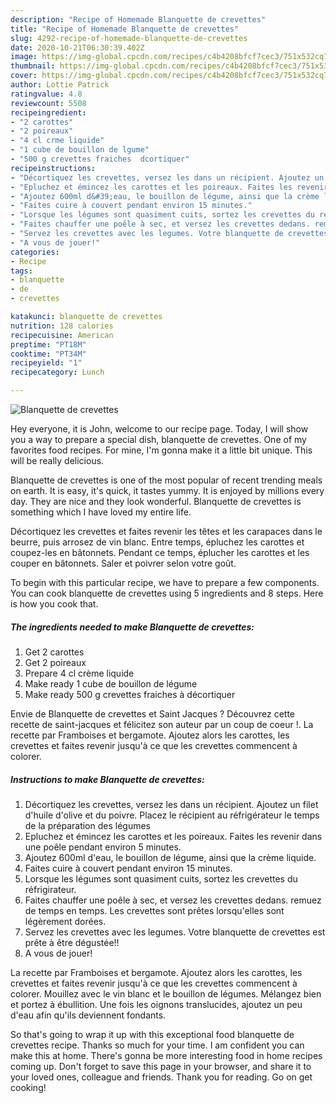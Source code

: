 ```yaml
---
description: "Recipe of Homemade Blanquette de crevettes"
title: "Recipe of Homemade Blanquette de crevettes"
slug: 4292-recipe-of-homemade-blanquette-de-crevettes
date: 2020-10-21T06:30:39.402Z
image: https://img-global.cpcdn.com/recipes/c4b4208bfcf7cec3/751x532cq70/blanquette-de-crevettes-photo-principale-de-la-recette.jpg
thumbnail: https://img-global.cpcdn.com/recipes/c4b4208bfcf7cec3/751x532cq70/blanquette-de-crevettes-photo-principale-de-la-recette.jpg
cover: https://img-global.cpcdn.com/recipes/c4b4208bfcf7cec3/751x532cq70/blanquette-de-crevettes-photo-principale-de-la-recette.jpg
author: Lottie Patrick
ratingvalue: 4.8
reviewcount: 5508
recipeingredient:
- "2 carottes"
- "2 poireaux"
- "4 cl crme liquide"
- "1 cube de bouillon de lgume"
- "500 g crevettes fraiches  dcortiquer"
recipeinstructions:
- "Décortiquez les crevettes, versez les dans un récipient. Ajoutez un filet d&#39;huile d&#39;olive et du poivre. Placez le récipient au réfrigérateur le temps de la préparation des légumes"
- "Epluchez et émincez les carottes et les poireaux. Faites les revenir dans une poêle pendant environ 5 minutes."
- "Ajoutez 600ml d&#39;eau, le bouillon de légume, ainsi que la crème liquide."
- "Faites cuire à couvert pendant environ 15 minutes."
- "Lorsque les légumes sont quasiment cuits, sortez les crevettes du réfrigirateur."
- "Faites chauffer une poêle à sec, et versez les crevettes dedans. remuez de temps en temps. Les crevettes sont prêtes lorsqu&#39;elles sont légèrement dorées."
- "Servez les crevettes avec les legumes. Votre blanquette de crevettes est prête à être dégustée!!"
- "A vous de jouer!"
categories:
- Recipe
tags:
- blanquette
- de
- crevettes

katakunci: blanquette de crevettes 
nutrition: 128 calories
recipecuisine: American
preptime: "PT18M"
cooktime: "PT34M"
recipeyield: "1"
recipecategory: Lunch

---
```



![Blanquette de crevettes](https://img-global.cpcdn.com/recipes/c4b4208bfcf7cec3/751x532cq70/blanquette-de-crevettes-photo-principale-de-la-recette.jpg)

Hey everyone, it is John, welcome to our recipe page. Today, I will show you a way to prepare a special dish, blanquette de crevettes. One of my favorites food recipes. For mine, I'm gonna make it a little bit unique. This will be really delicious.

Blanquette de crevettes is one of the most popular of recent trending meals on earth. It is easy, it's quick, it tastes yummy. It is enjoyed by millions every day. They are nice and they look wonderful. Blanquette de crevettes is something which I have loved my entire life.

Décortiquez les crevettes et faites revenir les têtes et les carapaces dans le beurre, puis arrosez de vin blanc. Entre temps, épluchez les carottes et coupez-les en bâtonnets. Pendant ce temps, éplucher les carottes et les couper en bâtonnets. Saler et poivrer selon votre goût.


To begin with this particular recipe, we have to prepare a few components. You can cook blanquette de crevettes using 5 ingredients and 8 steps. Here is how you cook that.

<!--inarticleads1-->

##### The ingredients needed to make Blanquette de crevettes:

1. Get 2 carottes
1. Get 2 poireaux
1. Prepare 4 cl crème liquide
1. Make ready 1 cube de bouillon de légume
1. Make ready 500 g crevettes fraiches à décortiquer


Envie de Blanquette de crevettes et Saint Jacques ? Découvrez cette recette de saint-jacques et félicitez son auteur par un coup de coeur !. La recette par Framboises et bergamote. Ajoutez alors les carottes, les crevettes et faites revenir jusqu&#39;à ce que les crevettes commencent à colorer. 

<!--inarticleads2-->

##### Instructions to make Blanquette de crevettes:

1. Décortiquez les crevettes, versez les dans un récipient. Ajoutez un filet d&#39;huile d&#39;olive et du poivre. Placez le récipient au réfrigérateur le temps de la préparation des légumes
1. Epluchez et émincez les carottes et les poireaux. Faites les revenir dans une poêle pendant environ 5 minutes.
1. Ajoutez 600ml d&#39;eau, le bouillon de légume, ainsi que la crème liquide.
1. Faites cuire à couvert pendant environ 15 minutes.
1. Lorsque les légumes sont quasiment cuits, sortez les crevettes du réfrigirateur.
1. Faites chauffer une poêle à sec, et versez les crevettes dedans. remuez de temps en temps. Les crevettes sont prêtes lorsqu&#39;elles sont légèrement dorées.
1. Servez les crevettes avec les legumes. Votre blanquette de crevettes est prête à être dégustée!!
1. A vous de jouer!


La recette par Framboises et bergamote. Ajoutez alors les carottes, les crevettes et faites revenir jusqu&#39;à ce que les crevettes commencent à colorer. Mouillez avec le vin blanc et le bouillon de légumes. Mélangez bien et portez à ébullition. Une fois les oignons translucides, ajoutez un peu d&#39;eau afin qu&#39;ils deviennent fondants. 

So that's going to wrap it up with this exceptional food blanquette de crevettes recipe. Thanks so much for your time. I am confident you can make this at home. There's gonna be more interesting food in home recipes coming up. Don't forget to save this page in your browser, and share it to your loved ones, colleague and friends. Thank you for reading. Go on get cooking!
